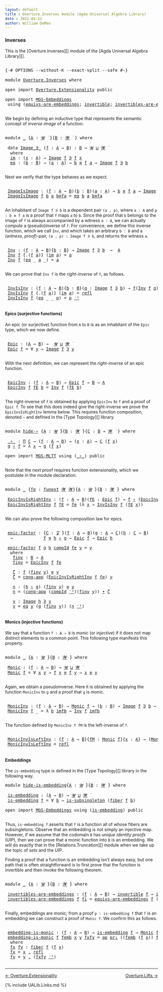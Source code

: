 ```yaml
---
layout: default
title : Overture.Inverses module (Agda Universal Algebra Library)
date : 2021-01-12
author: William DeMeo
---
```


### <a id="inverses">Inverses</a>

This is the [Overture.Inverses][] module of the [Agda Universal Algebra Library][].

<pre class="Agda">

<a id="266" class="Symbol">{-#</a> <a id="270" class="Keyword">OPTIONS</a> <a id="278" class="Pragma">--without-K</a> <a id="290" class="Pragma">--exact-split</a> <a id="304" class="Pragma">--safe</a> <a id="311" class="Symbol">#-}</a>

<a id="316" class="Keyword">module</a> <a id="323" href="Overture.Inverses.html" class="Module">Overture.Inverses</a> <a id="341" class="Keyword">where</a>

<a id="348" class="Keyword">open</a> <a id="353" class="Keyword">import</a> <a id="360" href="Overture.Extensionality.html" class="Module">Overture.Extensionality</a> <a id="384" class="Keyword">public</a>

<a id="392" class="Keyword">open</a> <a id="397" class="Keyword">import</a> <a id="404" href="MGS-Embeddings.html" class="Module">MGS-Embeddings</a>
 <a id="420" class="Keyword">using</a> <a id="426" class="Symbol">(</a><a id="427" href="MGS-Embeddings.html#1410" class="Function">equivs-are-embeddings</a><a id="448" class="Symbol">;</a> <a id="450" href="MGS-Equivalences.html#370" class="Function">invertible</a><a id="460" class="Symbol">;</a> <a id="462" href="MGS-Equivalences.html#2127" class="Function">invertibles-are-equivs</a><a id="484" class="Symbol">)</a> <a id="486" class="Keyword">public</a>

</pre>

We begin by defining an inductive type that represents the semantic concept of *inverse image* of a function.

<pre class="Agda">

<a id="631" class="Keyword">module</a> <a id="638" href="Overture.Inverses.html#638" class="Module">_</a> <a id="640" class="Symbol">{</a><a id="641" href="Overture.Inverses.html#641" class="Bound">A</a> <a id="643" class="Symbol">:</a> <a id="645" href="Universes.html#260" class="Generalizable">𝓤</a> <a id="647" href="Universes.html#403" class="Function Operator">̇</a> <a id="649" class="Symbol">}{</a><a id="651" href="Overture.Inverses.html#651" class="Bound">B</a> <a id="653" class="Symbol">:</a> <a id="655" href="Universes.html#264" class="Generalizable">𝓦</a> <a id="657" href="Universes.html#403" class="Function Operator">̇</a> <a id="659" class="Symbol">}</a> <a id="661" class="Keyword">where</a>

 <a id="669" class="Keyword">data</a> <a id="674" href="Overture.Inverses.html#674" class="Datatype Operator">Image_∋_</a> <a id="683" class="Symbol">(</a><a id="684" href="Overture.Inverses.html#684" class="Bound">f</a> <a id="686" class="Symbol">:</a> <a id="688" href="Overture.Inverses.html#641" class="Bound">A</a> <a id="690" class="Symbol">→</a> <a id="692" href="Overture.Inverses.html#651" class="Bound">B</a><a id="693" class="Symbol">)</a> <a id="695" class="Symbol">:</a> <a id="697" href="Overture.Inverses.html#651" class="Bound">B</a> <a id="699" class="Symbol">→</a> <a id="701" href="Overture.Inverses.html#645" class="Bound">𝓤</a> <a id="703" href="Agda.Primitive.html#636" class="Primitive Operator">⊔</a> <a id="705" href="Overture.Inverses.html#655" class="Bound">𝓦</a> <a id="707" href="Universes.html#403" class="Function Operator">̇</a>
  <a id="711" class="Keyword">where</a>
  <a id="719" href="Overture.Inverses.html#719" class="InductiveConstructor">im</a> <a id="722" class="Symbol">:</a> <a id="724" class="Symbol">(</a><a id="725" href="Overture.Inverses.html#725" class="Bound">x</a> <a id="727" class="Symbol">:</a> <a id="729" href="Overture.Inverses.html#641" class="Bound">A</a><a id="730" class="Symbol">)</a> <a id="732" class="Symbol">→</a> <a id="734" href="Overture.Inverses.html#674" class="Datatype Operator">Image</a> <a id="740" href="Overture.Inverses.html#684" class="Bound">f</a> <a id="742" href="Overture.Inverses.html#674" class="Datatype Operator">∋</a> <a id="744" href="Overture.Inverses.html#684" class="Bound">f</a> <a id="746" href="Overture.Inverses.html#725" class="Bound">x</a>
  <a id="750" href="Overture.Inverses.html#750" class="InductiveConstructor">eq</a> <a id="753" class="Symbol">:</a> <a id="755" class="Symbol">(</a><a id="756" href="Overture.Inverses.html#756" class="Bound">b</a> <a id="758" class="Symbol">:</a> <a id="760" href="Overture.Inverses.html#651" class="Bound">B</a><a id="761" class="Symbol">)</a> <a id="763" class="Symbol">→</a> <a id="765" class="Symbol">(</a><a id="766" href="Overture.Inverses.html#766" class="Bound">a</a> <a id="768" class="Symbol">:</a> <a id="770" href="Overture.Inverses.html#641" class="Bound">A</a><a id="771" class="Symbol">)</a> <a id="773" class="Symbol">→</a> <a id="775" href="Overture.Inverses.html#756" class="Bound">b</a> <a id="777" href="Overture.Equality.html#2419" class="Datatype Operator">≡</a> <a id="779" href="Overture.Inverses.html#684" class="Bound">f</a> <a id="781" href="Overture.Inverses.html#766" class="Bound">a</a> <a id="783" class="Symbol">→</a> <a id="785" href="Overture.Inverses.html#674" class="Datatype Operator">Image</a> <a id="791" href="Overture.Inverses.html#684" class="Bound">f</a> <a id="793" href="Overture.Inverses.html#674" class="Datatype Operator">∋</a> <a id="795" href="Overture.Inverses.html#756" class="Bound">b</a>

</pre>

Next we verify that the type behaves as we expect.

<pre class="Agda">

 <a id="877" href="Overture.Inverses.html#877" class="Function">ImageIsImage</a> <a id="890" class="Symbol">:</a> <a id="892" class="Symbol">(</a><a id="893" href="Overture.Inverses.html#893" class="Bound">f</a> <a id="895" class="Symbol">:</a> <a id="897" href="Overture.Inverses.html#641" class="Bound">A</a> <a id="899" class="Symbol">→</a> <a id="901" href="Overture.Inverses.html#651" class="Bound">B</a><a id="902" class="Symbol">)(</a><a id="904" href="Overture.Inverses.html#904" class="Bound">b</a> <a id="906" class="Symbol">:</a> <a id="908" href="Overture.Inverses.html#651" class="Bound">B</a><a id="909" class="Symbol">)(</a><a id="911" href="Overture.Inverses.html#911" class="Bound">a</a> <a id="913" class="Symbol">:</a> <a id="915" href="Overture.Inverses.html#641" class="Bound">A</a><a id="916" class="Symbol">)</a> <a id="918" class="Symbol">→</a> <a id="920" href="Overture.Inverses.html#904" class="Bound">b</a> <a id="922" href="Overture.Equality.html#2419" class="Datatype Operator">≡</a> <a id="924" href="Overture.Inverses.html#893" class="Bound">f</a> <a id="926" href="Overture.Inverses.html#911" class="Bound">a</a> <a id="928" class="Symbol">→</a> <a id="930" href="Overture.Inverses.html#674" class="Datatype Operator">Image</a> <a id="936" href="Overture.Inverses.html#893" class="Bound">f</a> <a id="938" href="Overture.Inverses.html#674" class="Datatype Operator">∋</a> <a id="940" href="Overture.Inverses.html#904" class="Bound">b</a>
 <a id="943" href="Overture.Inverses.html#877" class="Function">ImageIsImage</a> <a id="956" href="Overture.Inverses.html#956" class="Bound">f</a> <a id="958" href="Overture.Inverses.html#958" class="Bound">b</a> <a id="960" href="Overture.Inverses.html#960" class="Bound">a</a> <a id="962" href="Overture.Inverses.html#962" class="Bound">b≡fa</a> <a id="967" class="Symbol">=</a> <a id="969" href="Overture.Inverses.html#750" class="InductiveConstructor">eq</a> <a id="972" href="Overture.Inverses.html#958" class="Bound">b</a> <a id="974" href="Overture.Inverses.html#960" class="Bound">a</a> <a id="976" href="Overture.Inverses.html#962" class="Bound">b≡fa</a>

</pre>

An inhabitant of `Image f ∋ b` is a dependent pair `(a , p)`, where `a : A` and `p : b ≡ f a` is a proof that `f` maps `a` to `b`.  Since the proof that `b` belongs to the image of `f` is always accompanied by a witness `a : A`, we can actually *compute* a (pseudo)inverse of `f`. For convenience, we define this inverse function, which we call `Inv`, and which takes an arbitrary `b : B` and a (*witness*, *proof*)-pair, `(a , p) : Image f ∋ b`, and returns the witness `a`.

<pre class="Agda">

 <a id="1486" href="Overture.Inverses.html#1486" class="Function">Inv</a> <a id="1490" class="Symbol">:</a> <a id="1492" class="Symbol">(</a><a id="1493" href="Overture.Inverses.html#1493" class="Bound">f</a> <a id="1495" class="Symbol">:</a> <a id="1497" href="Overture.Inverses.html#641" class="Bound">A</a> <a id="1499" class="Symbol">→</a> <a id="1501" href="Overture.Inverses.html#651" class="Bound">B</a><a id="1502" class="Symbol">){</a><a id="1504" href="Overture.Inverses.html#1504" class="Bound">b</a> <a id="1506" class="Symbol">:</a> <a id="1508" href="Overture.Inverses.html#651" class="Bound">B</a><a id="1509" class="Symbol">}</a> <a id="1511" class="Symbol">→</a> <a id="1513" href="Overture.Inverses.html#674" class="Datatype Operator">Image</a> <a id="1519" href="Overture.Inverses.html#1493" class="Bound">f</a> <a id="1521" href="Overture.Inverses.html#674" class="Datatype Operator">∋</a> <a id="1523" href="Overture.Inverses.html#1504" class="Bound">b</a>  <a id="1526" class="Symbol">→</a>  <a id="1529" href="Overture.Inverses.html#641" class="Bound">A</a>
 <a id="1532" href="Overture.Inverses.html#1486" class="Function">Inv</a> <a id="1536" href="Overture.Inverses.html#1536" class="Bound">f</a> <a id="1538" class="Symbol">{</a><a id="1539" class="DottedPattern Symbol">.(</a><a id="1541" href="Overture.Inverses.html#1536" class="DottedPattern Bound">f</a> <a id="1543" href="Overture.Inverses.html#1551" class="DottedPattern Bound">a</a><a id="1544" class="DottedPattern Symbol">)</a><a id="1545" class="Symbol">}</a> <a id="1547" class="Symbol">(</a><a id="1548" href="Overture.Inverses.html#719" class="InductiveConstructor">im</a> <a id="1551" href="Overture.Inverses.html#1551" class="Bound">a</a><a id="1552" class="Symbol">)</a> <a id="1554" class="Symbol">=</a> <a id="1556" href="Overture.Inverses.html#1551" class="Bound">a</a>
 <a id="1559" href="Overture.Inverses.html#1486" class="Function">Inv</a> <a id="1563" href="Overture.Inverses.html#1563" class="Bound">f</a> <a id="1565" class="Symbol">(</a><a id="1566" href="Overture.Inverses.html#750" class="InductiveConstructor">eq</a> <a id="1569" class="Symbol">_</a> <a id="1571" href="Overture.Inverses.html#1571" class="Bound">a</a> <a id="1573" class="Symbol">_)</a> <a id="1576" class="Symbol">=</a> <a id="1578" href="Overture.Inverses.html#1571" class="Bound">a</a>

</pre>

We can prove that `Inv f` is the *right-inverse* of `f`, as follows.

<pre class="Agda">

 <a id="1678" href="Overture.Inverses.html#1678" class="Function">InvIsInv</a> <a id="1687" class="Symbol">:</a> <a id="1689" class="Symbol">(</a><a id="1690" href="Overture.Inverses.html#1690" class="Bound">f</a> <a id="1692" class="Symbol">:</a> <a id="1694" href="Overture.Inverses.html#641" class="Bound">A</a> <a id="1696" class="Symbol">→</a> <a id="1698" href="Overture.Inverses.html#651" class="Bound">B</a><a id="1699" class="Symbol">){</a><a id="1701" href="Overture.Inverses.html#1701" class="Bound">b</a> <a id="1703" class="Symbol">:</a> <a id="1705" href="Overture.Inverses.html#651" class="Bound">B</a><a id="1706" class="Symbol">}(</a><a id="1708" href="Overture.Inverses.html#1708" class="Bound">q</a> <a id="1710" class="Symbol">:</a> <a id="1712" href="Overture.Inverses.html#674" class="Datatype Operator">Image</a> <a id="1718" href="Overture.Inverses.html#1690" class="Bound">f</a> <a id="1720" href="Overture.Inverses.html#674" class="Datatype Operator">∋</a> <a id="1722" href="Overture.Inverses.html#1701" class="Bound">b</a><a id="1723" class="Symbol">)</a> <a id="1725" class="Symbol">→</a> <a id="1727" href="Overture.Inverses.html#1690" class="Bound">f</a><a id="1728" class="Symbol">(</a><a id="1729" href="Overture.Inverses.html#1486" class="Function">Inv</a> <a id="1733" href="Overture.Inverses.html#1690" class="Bound">f</a> <a id="1735" href="Overture.Inverses.html#1708" class="Bound">q</a><a id="1736" class="Symbol">)</a> <a id="1738" href="Overture.Equality.html#2419" class="Datatype Operator">≡</a> <a id="1740" href="Overture.Inverses.html#1701" class="Bound">b</a>
 <a id="1743" href="Overture.Inverses.html#1678" class="Function">InvIsInv</a> <a id="1752" href="Overture.Inverses.html#1752" class="Bound">f</a> <a id="1754" class="Symbol">{</a><a id="1755" class="DottedPattern Symbol">.(</a><a id="1757" href="Overture.Inverses.html#1752" class="DottedPattern Bound">f</a> <a id="1759" href="Overture.Inverses.html#1767" class="DottedPattern Bound">a</a><a id="1760" class="DottedPattern Symbol">)</a><a id="1761" class="Symbol">}</a> <a id="1763" class="Symbol">(</a><a id="1764" href="Overture.Inverses.html#719" class="InductiveConstructor">im</a> <a id="1767" href="Overture.Inverses.html#1767" class="Bound">a</a><a id="1768" class="Symbol">)</a> <a id="1770" class="Symbol">=</a> <a id="1772" href="Identity-Type.html#162" class="InductiveConstructor">refl</a>
 <a id="1778" href="Overture.Inverses.html#1678" class="Function">InvIsInv</a> <a id="1787" href="Overture.Inverses.html#1787" class="Bound">f</a> <a id="1789" class="Symbol">(</a><a id="1790" href="Overture.Inverses.html#750" class="InductiveConstructor">eq</a> <a id="1793" class="Symbol">_</a> <a id="1795" class="Symbol">_</a> <a id="1797" href="Overture.Inverses.html#1797" class="Bound">p</a><a id="1798" class="Symbol">)</a> <a id="1800" class="Symbol">=</a> <a id="1802" href="Overture.Inverses.html#1797" class="Bound">p</a> <a id="1804" href="MGS-MLTT.html#6125" class="Function Operator">⁻¹</a>

</pre>





#### <a id="epics">Epics (surjective functions)</a>

An epic (or surjective) function from `A` to `B` is as an inhabitant of the `Epic` type, which we now define.

<pre class="Agda">

 <a id="2003" href="Overture.Inverses.html#2003" class="Function">Epic</a> <a id="2008" class="Symbol">:</a> <a id="2010" class="Symbol">(</a><a id="2011" href="Overture.Inverses.html#641" class="Bound">A</a> <a id="2013" class="Symbol">→</a> <a id="2015" href="Overture.Inverses.html#651" class="Bound">B</a><a id="2016" class="Symbol">)</a> <a id="2018" class="Symbol">→</a>  <a id="2021" href="Overture.Inverses.html#645" class="Bound">𝓤</a> <a id="2023" href="Agda.Primitive.html#636" class="Primitive Operator">⊔</a> <a id="2025" href="Overture.Inverses.html#655" class="Bound">𝓦</a> <a id="2027" href="Universes.html#403" class="Function Operator">̇</a>
 <a id="2030" href="Overture.Inverses.html#2003" class="Function">Epic</a> <a id="2035" href="Overture.Inverses.html#2035" class="Bound">f</a> <a id="2037" class="Symbol">=</a> <a id="2039" class="Symbol">∀</a> <a id="2041" href="Overture.Inverses.html#2041" class="Bound">y</a> <a id="2043" class="Symbol">→</a> <a id="2045" href="Overture.Inverses.html#674" class="Datatype Operator">Image</a> <a id="2051" href="Overture.Inverses.html#2035" class="Bound">f</a> <a id="2053" href="Overture.Inverses.html#674" class="Datatype Operator">∋</a> <a id="2055" href="Overture.Inverses.html#2041" class="Bound">y</a>

</pre>

With the next definition, we can represent the *right-inverse* of an epic function.

<pre class="Agda">

 <a id="2170" href="Overture.Inverses.html#2170" class="Function">EpicInv</a> <a id="2178" class="Symbol">:</a> <a id="2180" class="Symbol">(</a><a id="2181" href="Overture.Inverses.html#2181" class="Bound">f</a> <a id="2183" class="Symbol">:</a> <a id="2185" href="Overture.Inverses.html#641" class="Bound">A</a> <a id="2187" class="Symbol">→</a> <a id="2189" href="Overture.Inverses.html#651" class="Bound">B</a><a id="2190" class="Symbol">)</a> <a id="2192" class="Symbol">→</a> <a id="2194" href="Overture.Inverses.html#2003" class="Function">Epic</a> <a id="2199" href="Overture.Inverses.html#2181" class="Bound">f</a> <a id="2201" class="Symbol">→</a> <a id="2203" href="Overture.Inverses.html#651" class="Bound">B</a> <a id="2205" class="Symbol">→</a> <a id="2207" href="Overture.Inverses.html#641" class="Bound">A</a>
 <a id="2210" href="Overture.Inverses.html#2170" class="Function">EpicInv</a> <a id="2218" href="Overture.Inverses.html#2218" class="Bound">f</a> <a id="2220" href="Overture.Inverses.html#2220" class="Bound">fE</a> <a id="2223" href="Overture.Inverses.html#2223" class="Bound">b</a> <a id="2225" class="Symbol">=</a> <a id="2227" href="Overture.Inverses.html#1486" class="Function">Inv</a> <a id="2231" href="Overture.Inverses.html#2218" class="Bound">f</a> <a id="2233" class="Symbol">(</a><a id="2234" href="Overture.Inverses.html#2220" class="Bound">fE</a> <a id="2237" href="Overture.Inverses.html#2223" class="Bound">b</a><a id="2238" class="Symbol">)</a>

</pre>
The right-inverse of `f` is obtained by applying `EpicInv` to `f` and a proof of `Epic f`. To see that this does indeed give the right-inverse we prove the `EpicInvIsRightInv` lemma below. This requires function composition, denoted `∘` and defined in the [Type Topology][] library.

<pre class="Agda">

<a id="2550" class="Keyword">module</a> <a id="hide-∘"></a><a id="2557" href="Overture.Inverses.html#2557" class="Module">hide-∘</a> <a id="2564" class="Symbol">{</a><a id="2565" href="Overture.Inverses.html#2565" class="Bound">A</a> <a id="2567" class="Symbol">:</a> <a id="2569" href="Universes.html#260" class="Generalizable">𝓤</a> <a id="2571" href="Universes.html#403" class="Function Operator">̇</a><a id="2572" class="Symbol">}{</a><a id="2574" href="Overture.Inverses.html#2574" class="Bound">B</a> <a id="2576" class="Symbol">:</a> <a id="2578" href="Universes.html#264" class="Generalizable">𝓦</a> <a id="2580" href="Universes.html#403" class="Function Operator">̇</a><a id="2581" class="Symbol">}{</a><a id="2583" href="Overture.Inverses.html#2583" class="Bound">C</a> <a id="2585" class="Symbol">:</a> <a id="2587" href="Overture.Inverses.html#2574" class="Bound">B</a> <a id="2589" class="Symbol">→</a> <a id="2591" href="Universes.html#264" class="Generalizable">𝓦</a> <a id="2593" href="Universes.html#403" class="Function Operator">̇</a> <a id="2595" class="Symbol">}</a> <a id="2597" class="Keyword">where</a>

 <a id="hide-∘._∘_"></a><a id="2605" href="Overture.Inverses.html#2605" class="Function Operator">_∘_</a> <a id="2609" class="Symbol">:</a> <a id="2611" href="MGS-MLTT.html#3562" class="Function">Π</a> <a id="2613" href="Overture.Inverses.html#2583" class="Bound">C</a> <a id="2615" class="Symbol">→</a> <a id="2617" class="Symbol">(</a><a id="2618" href="Overture.Inverses.html#2618" class="Bound">f</a> <a id="2620" class="Symbol">:</a> <a id="2622" href="Overture.Inverses.html#2565" class="Bound">A</a> <a id="2624" class="Symbol">→</a> <a id="2626" href="Overture.Inverses.html#2574" class="Bound">B</a><a id="2627" class="Symbol">)</a> <a id="2629" class="Symbol">→</a> <a id="2631" class="Symbol">(</a><a id="2632" href="Overture.Inverses.html#2632" class="Bound">x</a> <a id="2634" class="Symbol">:</a> <a id="2636" href="Overture.Inverses.html#2565" class="Bound">A</a><a id="2637" class="Symbol">)</a> <a id="2639" class="Symbol">→</a> <a id="2641" href="Overture.Inverses.html#2583" class="Bound">C</a> <a id="2643" class="Symbol">(</a><a id="2644" href="Overture.Inverses.html#2618" class="Bound">f</a> <a id="2646" href="Overture.Inverses.html#2632" class="Bound">x</a><a id="2647" class="Symbol">)</a>
 <a id="2650" href="Overture.Inverses.html#2650" class="Bound">g</a> <a id="2652" href="Overture.Inverses.html#2605" class="Function Operator">∘</a> <a id="2654" href="Overture.Inverses.html#2654" class="Bound">f</a> <a id="2656" class="Symbol">=</a> <a id="2658" class="Symbol">λ</a> <a id="2660" href="Overture.Inverses.html#2660" class="Bound">x</a> <a id="2662" class="Symbol">→</a> <a id="2664" href="Overture.Inverses.html#2650" class="Bound">g</a> <a id="2666" class="Symbol">(</a><a id="2667" href="Overture.Inverses.html#2654" class="Bound">f</a> <a id="2669" href="Overture.Inverses.html#2660" class="Bound">x</a><a id="2670" class="Symbol">)</a>

<a id="2673" class="Keyword">open</a> <a id="2678" class="Keyword">import</a> <a id="2685" href="MGS-MLTT.html" class="Module">MGS-MLTT</a> <a id="2694" class="Keyword">using</a> <a id="2700" class="Symbol">(</a><a id="2701" href="MGS-MLTT.html#3813" class="Function Operator">_∘_</a><a id="2704" class="Symbol">)</a> <a id="2706" class="Keyword">public</a>

</pre>

Note that the next proof requires function extensionality, which we postulate in the module declaration.

<pre class="Agda">

<a id="2846" class="Keyword">module</a> <a id="2853" href="Overture.Inverses.html#2853" class="Module">_</a> <a id="2855" class="Symbol">{</a><a id="2856" href="Overture.Inverses.html#2856" class="Bound">fe</a> <a id="2859" class="Symbol">:</a> <a id="2861" href="MGS-FunExt-from-Univalence.html#393" class="Function">funext</a> <a id="2868" href="Universes.html#264" class="Generalizable">𝓦</a> <a id="2870" href="Universes.html#264" class="Generalizable">𝓦</a><a id="2871" class="Symbol">}{</a><a id="2873" href="Overture.Inverses.html#2873" class="Bound">A</a> <a id="2875" class="Symbol">:</a> <a id="2877" href="Universes.html#260" class="Generalizable">𝓤</a> <a id="2879" href="Universes.html#403" class="Function Operator">̇</a><a id="2880" class="Symbol">}{</a><a id="2882" href="Overture.Inverses.html#2882" class="Bound">B</a> <a id="2884" class="Symbol">:</a> <a id="2886" href="Universes.html#264" class="Generalizable">𝓦</a> <a id="2888" href="Universes.html#403" class="Function Operator">̇</a><a id="2889" class="Symbol">}</a> <a id="2891" class="Keyword">where</a>

 <a id="2899" href="Overture.Inverses.html#2899" class="Function">EpicInvIsRightInv</a> <a id="2917" class="Symbol">:</a> <a id="2919" class="Symbol">(</a><a id="2920" href="Overture.Inverses.html#2920" class="Bound">f</a> <a id="2922" class="Symbol">:</a> <a id="2924" href="Overture.Inverses.html#2873" class="Bound">A</a> <a id="2926" class="Symbol">→</a> <a id="2928" href="Overture.Inverses.html#2882" class="Bound">B</a><a id="2929" class="Symbol">)(</a><a id="2931" href="Overture.Inverses.html#2931" class="Bound">fE</a> <a id="2934" class="Symbol">:</a> <a id="2936" href="Overture.Inverses.html#2003" class="Function">Epic</a> <a id="2941" href="Overture.Inverses.html#2920" class="Bound">f</a><a id="2942" class="Symbol">)</a> <a id="2944" class="Symbol">→</a> <a id="2946" href="Overture.Inverses.html#2920" class="Bound">f</a> <a id="2948" href="MGS-MLTT.html#3813" class="Function Operator">∘</a> <a id="2950" class="Symbol">(</a><a id="2951" href="Overture.Inverses.html#2170" class="Function">EpicInv</a> <a id="2959" href="Overture.Inverses.html#2920" class="Bound">f</a> <a id="2961" href="Overture.Inverses.html#2931" class="Bound">fE</a><a id="2963" class="Symbol">)</a> <a id="2965" href="Overture.Equality.html#2419" class="Datatype Operator">≡</a> <a id="2967" href="MGS-MLTT.html#3778" class="Function">𝑖𝑑</a> <a id="2970" href="Overture.Inverses.html#2882" class="Bound">B</a>
 <a id="2973" href="Overture.Inverses.html#2899" class="Function">EpicInvIsRightInv</a> <a id="2991" href="Overture.Inverses.html#2991" class="Bound">f</a> <a id="2993" href="Overture.Inverses.html#2993" class="Bound">fE</a> <a id="2996" class="Symbol">=</a> <a id="2998" href="Overture.Inverses.html#2856" class="Bound">fe</a> <a id="3001" class="Symbol">(λ</a> <a id="3004" href="Overture.Inverses.html#3004" class="Bound">x</a> <a id="3006" class="Symbol">→</a> <a id="3008" href="Overture.Inverses.html#1678" class="Function">InvIsInv</a> <a id="3017" href="Overture.Inverses.html#2991" class="Bound">f</a> <a id="3019" class="Symbol">(</a><a id="3020" href="Overture.Inverses.html#2993" class="Bound">fE</a> <a id="3023" href="Overture.Inverses.html#3004" class="Bound">x</a><a id="3024" class="Symbol">))</a>

</pre>

We can also prove the following composition law for epics.

<pre class="Agda">

 <a id="3115" href="Overture.Inverses.html#3115" class="Function">epic-factor</a> <a id="3127" class="Symbol">:</a> <a id="3129" class="Symbol">{</a><a id="3130" href="Overture.Inverses.html#3130" class="Bound">C</a> <a id="3132" class="Symbol">:</a> <a id="3134" href="Overture.Preliminaries.html#8163" class="Generalizable">𝓩</a> <a id="3136" href="Universes.html#403" class="Function Operator">̇</a><a id="3137" class="Symbol">}(</a><a id="3139" href="Overture.Inverses.html#3139" class="Bound">f</a> <a id="3141" class="Symbol">:</a> <a id="3143" href="Overture.Inverses.html#2873" class="Bound">A</a> <a id="3145" class="Symbol">→</a> <a id="3147" href="Overture.Inverses.html#2882" class="Bound">B</a><a id="3148" class="Symbol">)(</a><a id="3150" href="Overture.Inverses.html#3150" class="Bound">g</a> <a id="3152" class="Symbol">:</a> <a id="3154" href="Overture.Inverses.html#2873" class="Bound">A</a> <a id="3156" class="Symbol">→</a> <a id="3158" href="Overture.Inverses.html#3130" class="Bound">C</a><a id="3159" class="Symbol">)(</a><a id="3161" href="Overture.Inverses.html#3161" class="Bound">h</a> <a id="3163" class="Symbol">:</a> <a id="3165" href="Overture.Inverses.html#3130" class="Bound">C</a> <a id="3167" class="Symbol">→</a> <a id="3169" href="Overture.Inverses.html#2882" class="Bound">B</a><a id="3170" class="Symbol">)</a>
  <a id="3174" class="Symbol">→</a>            <a id="3187" href="Overture.Inverses.html#3139" class="Bound">f</a> <a id="3189" href="Overture.Equality.html#2419" class="Datatype Operator">≡</a> <a id="3191" href="Overture.Inverses.html#3161" class="Bound">h</a> <a id="3193" href="MGS-MLTT.html#3813" class="Function Operator">∘</a> <a id="3195" href="Overture.Inverses.html#3150" class="Bound">g</a> <a id="3197" class="Symbol">→</a> <a id="3199" href="Overture.Inverses.html#2003" class="Function">Epic</a> <a id="3204" href="Overture.Inverses.html#3139" class="Bound">f</a> <a id="3206" class="Symbol">→</a> <a id="3208" href="Overture.Inverses.html#2003" class="Function">Epic</a> <a id="3213" href="Overture.Inverses.html#3161" class="Bound">h</a>

 <a id="3217" href="Overture.Inverses.html#3115" class="Function">epic-factor</a> <a id="3229" href="Overture.Inverses.html#3229" class="Bound">f</a> <a id="3231" href="Overture.Inverses.html#3231" class="Bound">g</a> <a id="3233" href="Overture.Inverses.html#3233" class="Bound">h</a> <a id="3235" href="Overture.Inverses.html#3235" class="Bound">compId</a> <a id="3242" href="Overture.Inverses.html#3242" class="Bound">fe</a> <a id="3245" href="Overture.Inverses.html#3245" class="Bound">y</a> <a id="3247" class="Symbol">=</a> <a id="3249" href="Overture.Inverses.html#3439" class="Function">γ</a>
  <a id="3253" class="Keyword">where</a>
   <a id="3262" href="Overture.Inverses.html#3262" class="Function">finv</a> <a id="3267" class="Symbol">:</a> <a id="3269" href="Overture.Inverses.html#2882" class="Bound">B</a> <a id="3271" class="Symbol">→</a> <a id="3273" href="Overture.Inverses.html#2873" class="Bound">A</a>
   <a id="3278" href="Overture.Inverses.html#3262" class="Function">finv</a> <a id="3283" class="Symbol">=</a> <a id="3285" href="Overture.Inverses.html#2170" class="Function">EpicInv</a> <a id="3293" href="Overture.Inverses.html#3229" class="Bound">f</a> <a id="3295" href="Overture.Inverses.html#3242" class="Bound">fe</a>

   <a id="3302" href="Overture.Inverses.html#3302" class="Function">ζ</a> <a id="3304" class="Symbol">:</a> <a id="3306" href="Overture.Inverses.html#3229" class="Bound">f</a> <a id="3308" class="Symbol">(</a><a id="3309" href="Overture.Inverses.html#3262" class="Function">finv</a> <a id="3314" href="Overture.Inverses.html#3245" class="Bound">y</a><a id="3315" class="Symbol">)</a> <a id="3317" href="Overture.Equality.html#2419" class="Datatype Operator">≡</a> <a id="3319" href="Overture.Inverses.html#3245" class="Bound">y</a>
   <a id="3324" href="Overture.Inverses.html#3302" class="Function">ζ</a> <a id="3326" class="Symbol">=</a> <a id="3328" href="Overture.Equality.html#5843" class="Function">cong-app</a> <a id="3337" class="Symbol">(</a><a id="3338" href="Overture.Inverses.html#2899" class="Function">EpicInvIsRightInv</a> <a id="3356" href="Overture.Inverses.html#3229" class="Bound">f</a> <a id="3358" href="Overture.Inverses.html#3242" class="Bound">fe</a><a id="3360" class="Symbol">)</a> <a id="3362" href="Overture.Inverses.html#3245" class="Bound">y</a>

   <a id="3368" href="Overture.Inverses.html#3368" class="Function">η</a> <a id="3370" class="Symbol">:</a> <a id="3372" class="Symbol">(</a><a id="3373" href="Overture.Inverses.html#3233" class="Bound">h</a> <a id="3375" href="MGS-MLTT.html#3813" class="Function Operator">∘</a> <a id="3377" href="Overture.Inverses.html#3231" class="Bound">g</a><a id="3378" class="Symbol">)</a> <a id="3380" class="Symbol">(</a><a id="3381" href="Overture.Inverses.html#3262" class="Function">finv</a> <a id="3386" href="Overture.Inverses.html#3245" class="Bound">y</a><a id="3387" class="Symbol">)</a> <a id="3389" href="Overture.Equality.html#2419" class="Datatype Operator">≡</a> <a id="3391" href="Overture.Inverses.html#3245" class="Bound">y</a>
   <a id="3396" href="Overture.Inverses.html#3368" class="Function">η</a> <a id="3398" class="Symbol">=</a> <a id="3400" class="Symbol">(</a><a id="3401" href="Overture.Equality.html#5843" class="Function">cong-app</a> <a id="3410" class="Symbol">(</a><a id="3411" href="Overture.Inverses.html#3235" class="Bound">compId</a> <a id="3418" href="MGS-MLTT.html#6125" class="Function Operator">⁻¹</a><a id="3420" class="Symbol">)(</a><a id="3422" href="Overture.Inverses.html#3262" class="Function">finv</a> <a id="3427" href="Overture.Inverses.html#3245" class="Bound">y</a><a id="3428" class="Symbol">))</a> <a id="3431" href="MGS-MLTT.html#5910" class="Function Operator">∙</a> <a id="3433" href="Overture.Inverses.html#3302" class="Function">ζ</a>

   <a id="3439" href="Overture.Inverses.html#3439" class="Function">γ</a> <a id="3441" class="Symbol">:</a> <a id="3443" href="Overture.Inverses.html#674" class="Datatype Operator">Image</a> <a id="3449" href="Overture.Inverses.html#3233" class="Bound">h</a> <a id="3451" href="Overture.Inverses.html#674" class="Datatype Operator">∋</a> <a id="3453" href="Overture.Inverses.html#3245" class="Bound">y</a>
   <a id="3458" href="Overture.Inverses.html#3439" class="Function">γ</a> <a id="3460" class="Symbol">=</a> <a id="3462" href="Overture.Inverses.html#750" class="InductiveConstructor">eq</a> <a id="3465" href="Overture.Inverses.html#3245" class="Bound">y</a> <a id="3467" class="Symbol">(</a><a id="3468" href="Overture.Inverses.html#3231" class="Bound">g</a> <a id="3470" class="Symbol">(</a><a id="3471" href="Overture.Inverses.html#3262" class="Function">finv</a> <a id="3476" href="Overture.Inverses.html#3245" class="Bound">y</a><a id="3477" class="Symbol">))</a> <a id="3480" class="Symbol">(</a><a id="3481" href="Overture.Inverses.html#3368" class="Function">η</a> <a id="3483" href="MGS-MLTT.html#6125" class="Function Operator">⁻¹</a><a id="3485" class="Symbol">)</a>

</pre>






#### <a id="monics">Monics (injective functions)</a>

We say that a function `f : A → B` is *monic* (or *injective*) if it does not map distinct elements to a common point. This following type manifests this property.

<pre class="Agda">

<a id="3738" class="Keyword">module</a> <a id="3745" href="Overture.Inverses.html#3745" class="Module">_</a> <a id="3747" class="Symbol">{</a><a id="3748" href="Overture.Inverses.html#3748" class="Bound">A</a> <a id="3750" class="Symbol">:</a> <a id="3752" href="Universes.html#260" class="Generalizable">𝓤</a> <a id="3754" href="Universes.html#403" class="Function Operator">̇</a><a id="3755" class="Symbol">}{</a><a id="3757" href="Overture.Inverses.html#3757" class="Bound">B</a> <a id="3759" class="Symbol">:</a> <a id="3761" href="Universes.html#264" class="Generalizable">𝓦</a> <a id="3763" href="Universes.html#403" class="Function Operator">̇</a><a id="3764" class="Symbol">}</a> <a id="3766" class="Keyword">where</a>

 <a id="3774" href="Overture.Inverses.html#3774" class="Function">Monic</a> <a id="3780" class="Symbol">:</a> <a id="3782" class="Symbol">(</a><a id="3783" href="Overture.Inverses.html#3783" class="Bound">f</a> <a id="3785" class="Symbol">:</a> <a id="3787" href="Overture.Inverses.html#3748" class="Bound">A</a> <a id="3789" class="Symbol">→</a> <a id="3791" href="Overture.Inverses.html#3757" class="Bound">B</a><a id="3792" class="Symbol">)</a> <a id="3794" class="Symbol">→</a> <a id="3796" href="Overture.Inverses.html#3752" class="Bound">𝓤</a> <a id="3798" href="Agda.Primitive.html#636" class="Primitive Operator">⊔</a> <a id="3800" href="Overture.Inverses.html#3761" class="Bound">𝓦</a> <a id="3802" href="Universes.html#403" class="Function Operator">̇</a>
 <a id="3805" href="Overture.Inverses.html#3774" class="Function">Monic</a> <a id="3811" href="Overture.Inverses.html#3811" class="Bound">f</a> <a id="3813" class="Symbol">=</a> <a id="3815" class="Symbol">∀</a> <a id="3817" href="Overture.Inverses.html#3817" class="Bound">x</a> <a id="3819" href="Overture.Inverses.html#3819" class="Bound">y</a> <a id="3821" class="Symbol">→</a> <a id="3823" href="Overture.Inverses.html#3811" class="Bound">f</a> <a id="3825" href="Overture.Inverses.html#3817" class="Bound">x</a> <a id="3827" href="Overture.Equality.html#2419" class="Datatype Operator">≡</a> <a id="3829" href="Overture.Inverses.html#3811" class="Bound">f</a> <a id="3831" href="Overture.Inverses.html#3819" class="Bound">y</a> <a id="3833" class="Symbol">→</a> <a id="3835" href="Overture.Inverses.html#3817" class="Bound">x</a> <a id="3837" href="Overture.Equality.html#2419" class="Datatype Operator">≡</a> <a id="3839" href="Overture.Inverses.html#3819" class="Bound">y</a>

</pre>

Again, we obtain a pseudoinverse. Here it is obtained by applying the function `MonicInv` to `g` and a proof that `g` is monic.

<pre class="Agda">

 <a id="3998" href="Overture.Inverses.html#3998" class="Function">MonicInv</a> <a id="4007" class="Symbol">:</a> <a id="4009" class="Symbol">(</a><a id="4010" href="Overture.Inverses.html#4010" class="Bound">f</a> <a id="4012" class="Symbol">:</a> <a id="4014" href="Overture.Inverses.html#3748" class="Bound">A</a> <a id="4016" class="Symbol">→</a> <a id="4018" href="Overture.Inverses.html#3757" class="Bound">B</a><a id="4019" class="Symbol">)</a> <a id="4021" class="Symbol">→</a> <a id="4023" href="Overture.Inverses.html#3774" class="Function">Monic</a> <a id="4029" href="Overture.Inverses.html#4010" class="Bound">f</a> <a id="4031" class="Symbol">→</a> <a id="4033" class="Symbol">(</a><a id="4034" href="Overture.Inverses.html#4034" class="Bound">b</a> <a id="4036" class="Symbol">:</a> <a id="4038" href="Overture.Inverses.html#3757" class="Bound">B</a><a id="4039" class="Symbol">)</a> <a id="4041" class="Symbol">→</a> <a id="4043" href="Overture.Inverses.html#674" class="Datatype Operator">Image</a> <a id="4049" href="Overture.Inverses.html#4010" class="Bound">f</a> <a id="4051" href="Overture.Inverses.html#674" class="Datatype Operator">∋</a> <a id="4053" href="Overture.Inverses.html#4034" class="Bound">b</a> <a id="4055" class="Symbol">→</a> <a id="4057" href="Overture.Inverses.html#3748" class="Bound">A</a>
 <a id="4060" href="Overture.Inverses.html#3998" class="Function">MonicInv</a> <a id="4069" href="Overture.Inverses.html#4069" class="Bound">f</a> <a id="4071" class="Symbol">_</a> <a id="4073" class="Symbol">=</a> <a id="4075" class="Symbol">λ</a> <a id="4077" href="Overture.Inverses.html#4077" class="Bound">b</a> <a id="4079" href="Overture.Inverses.html#4079" class="Bound">imfb</a> <a id="4084" class="Symbol">→</a> <a id="4086" href="Overture.Inverses.html#1486" class="Function">Inv</a> <a id="4090" href="Overture.Inverses.html#4069" class="Bound">f</a> <a id="4092" href="Overture.Inverses.html#4079" class="Bound">imfb</a>

</pre>

The function defined by `MonicInv f fM` is the left-inverse of `f`.

<pre class="Agda">

 <a id="4194" href="Overture.Inverses.html#4194" class="Function">MonicInvIsLeftInv</a> <a id="4212" class="Symbol">:</a> <a id="4214" class="Symbol">{</a><a id="4215" href="Overture.Inverses.html#4215" class="Bound">f</a> <a id="4217" class="Symbol">:</a> <a id="4219" href="Overture.Inverses.html#3748" class="Bound">A</a> <a id="4221" class="Symbol">→</a> <a id="4223" href="Overture.Inverses.html#3757" class="Bound">B</a><a id="4224" class="Symbol">}{</a><a id="4226" href="Overture.Inverses.html#4226" class="Bound">fM</a> <a id="4229" class="Symbol">:</a> <a id="4231" href="Overture.Inverses.html#3774" class="Function">Monic</a> <a id="4237" href="Overture.Inverses.html#4215" class="Bound">f</a><a id="4238" class="Symbol">}{</a><a id="4240" href="Overture.Inverses.html#4240" class="Bound">x</a> <a id="4242" class="Symbol">:</a> <a id="4244" href="Overture.Inverses.html#3748" class="Bound">A</a><a id="4245" class="Symbol">}</a> <a id="4247" class="Symbol">→</a> <a id="4249" class="Symbol">(</a><a id="4250" href="Overture.Inverses.html#3998" class="Function">MonicInv</a> <a id="4259" href="Overture.Inverses.html#4215" class="Bound">f</a> <a id="4261" href="Overture.Inverses.html#4226" class="Bound">fM</a><a id="4263" class="Symbol">)(</a><a id="4265" href="Overture.Inverses.html#4215" class="Bound">f</a> <a id="4267" href="Overture.Inverses.html#4240" class="Bound">x</a><a id="4268" class="Symbol">)(</a><a id="4270" href="Overture.Inverses.html#719" class="InductiveConstructor">im</a> <a id="4273" href="Overture.Inverses.html#4240" class="Bound">x</a><a id="4274" class="Symbol">)</a> <a id="4276" href="Overture.Equality.html#2419" class="Datatype Operator">≡</a> <a id="4278" href="Overture.Inverses.html#4240" class="Bound">x</a>
 <a id="4281" href="Overture.Inverses.html#4194" class="Function">MonicInvIsLeftInv</a> <a id="4299" class="Symbol">=</a> <a id="4301" href="Identity-Type.html#162" class="InductiveConstructor">refl</a>

</pre>





#### <a id="embeddings">Embeddings</a>

The `is-embedding` type is defined in the [Type Topology][] library in the following way.

<pre class="Agda">
<a id="4467" class="Keyword">module</a> <a id="hide-is-embedding"></a><a id="4474" href="Overture.Inverses.html#4474" class="Module">hide-is-embedding</a><a id="4491" class="Symbol">{</a><a id="4492" href="Overture.Inverses.html#4492" class="Bound">A</a> <a id="4494" class="Symbol">:</a> <a id="4496" href="Universes.html#260" class="Generalizable">𝓤</a> <a id="4498" href="Universes.html#403" class="Function Operator">̇</a><a id="4499" class="Symbol">}{</a><a id="4501" href="Overture.Inverses.html#4501" class="Bound">B</a> <a id="4503" class="Symbol">:</a> <a id="4505" href="Universes.html#264" class="Generalizable">𝓦</a> <a id="4507" href="Universes.html#403" class="Function Operator">̇</a><a id="4508" class="Symbol">}</a> <a id="4510" class="Keyword">where</a>

 <a id="hide-is-embedding.is-embedding"></a><a id="4518" href="Overture.Inverses.html#4518" class="Function">is-embedding</a> <a id="4531" class="Symbol">:</a> <a id="4533" class="Symbol">(</a><a id="4534" href="Overture.Inverses.html#4492" class="Bound">A</a> <a id="4536" class="Symbol">→</a> <a id="4538" href="Overture.Inverses.html#4501" class="Bound">B</a><a id="4539" class="Symbol">)</a> <a id="4541" class="Symbol">→</a> <a id="4543" href="Overture.Inverses.html#4496" class="Bound">𝓤</a> <a id="4545" href="Agda.Primitive.html#636" class="Primitive Operator">⊔</a> <a id="4547" href="Overture.Inverses.html#4505" class="Bound">𝓦</a> <a id="4549" href="Universes.html#403" class="Function Operator">̇</a>
 <a id="4552" href="Overture.Inverses.html#4518" class="Function">is-embedding</a> <a id="4565" href="Overture.Inverses.html#4565" class="Bound">f</a> <a id="4567" class="Symbol">=</a> <a id="4569" class="Symbol">∀</a> <a id="4571" href="Overture.Inverses.html#4571" class="Bound">b</a> <a id="4573" class="Symbol">→</a> <a id="4575" href="MGS-Basic-UF.html#743" class="Function">is-subsingleton</a> <a id="4591" class="Symbol">(</a><a id="4592" href="MGS-Equivalences.html#501" class="Function">fiber</a> <a id="4598" href="Overture.Inverses.html#4565" class="Bound">f</a> <a id="4600" href="Overture.Inverses.html#4571" class="Bound">b</a><a id="4601" class="Symbol">)</a>

<a id="4604" class="Keyword">open</a> <a id="4609" class="Keyword">import</a> <a id="4616" href="MGS-Embeddings.html" class="Module">MGS-Embeddings</a> <a id="4631" class="Keyword">using</a> <a id="4637" class="Symbol">(</a><a id="4638" href="MGS-Embeddings.html#384" class="Function">is-embedding</a><a id="4650" class="Symbol">)</a> <a id="4652" class="Keyword">public</a>

</pre>

Thus, `is-embedding f` asserts that `f` is a function all of whose fibers are subsingletons. Observe that an embedding is not simply an injective map. However, if we assume that the codomain `B` has *unique identity proofs* (UIP), then we can prove that a monic function into `B` is an embedding.  We will do exactly that in the [Relations.Truncation][] module when we take up the topic of *sets* and the UIP.

Finding a proof that a function is an embedding isn't always easy, but one path that is often straightforward is to first prove that the function is invertible and then invoke the following theorem.

<pre class="Agda">

<a id="5297" class="Keyword">module</a> <a id="5304" href="Overture.Inverses.html#5304" class="Module">_</a> <a id="5306" class="Symbol">{</a><a id="5307" href="Overture.Inverses.html#5307" class="Bound">A</a> <a id="5309" class="Symbol">:</a> <a id="5311" href="Universes.html#260" class="Generalizable">𝓤</a> <a id="5313" href="Universes.html#403" class="Function Operator">̇</a><a id="5314" class="Symbol">}{</a><a id="5316" href="Overture.Inverses.html#5316" class="Bound">B</a> <a id="5318" class="Symbol">:</a> <a id="5320" href="Universes.html#264" class="Generalizable">𝓦</a> <a id="5322" href="Universes.html#403" class="Function Operator">̇</a><a id="5323" class="Symbol">}</a> <a id="5325" class="Keyword">where</a>

 <a id="5333" href="Overture.Inverses.html#5333" class="Function">invertibles-are-embeddings</a> <a id="5360" class="Symbol">:</a> <a id="5362" class="Symbol">(</a><a id="5363" href="Overture.Inverses.html#5363" class="Bound">f</a> <a id="5365" class="Symbol">:</a> <a id="5367" href="Overture.Inverses.html#5307" class="Bound">A</a> <a id="5369" class="Symbol">→</a> <a id="5371" href="Overture.Inverses.html#5316" class="Bound">B</a><a id="5372" class="Symbol">)</a> <a id="5374" class="Symbol">→</a> <a id="5376" href="MGS-Equivalences.html#370" class="Function">invertible</a> <a id="5387" href="Overture.Inverses.html#5363" class="Bound">f</a> <a id="5389" class="Symbol">→</a> <a id="5391" href="MGS-Embeddings.html#384" class="Function">is-embedding</a> <a id="5404" href="Overture.Inverses.html#5363" class="Bound">f</a>
 <a id="5407" href="Overture.Inverses.html#5333" class="Function">invertibles-are-embeddings</a> <a id="5434" href="Overture.Inverses.html#5434" class="Bound">f</a> <a id="5436" href="Overture.Inverses.html#5436" class="Bound">fi</a> <a id="5439" class="Symbol">=</a> <a id="5441" href="MGS-Embeddings.html#1410" class="Function">equivs-are-embeddings</a> <a id="5463" href="Overture.Inverses.html#5434" class="Bound">f</a> <a id="5465" class="Symbol">(</a><a id="5466" href="MGS-Equivalences.html#2127" class="Function">invertibles-are-equivs</a> <a id="5489" href="Overture.Inverses.html#5434" class="Bound">f</a> <a id="5491" href="Overture.Inverses.html#5436" class="Bound">fi</a><a id="5493" class="Symbol">)</a>

</pre>

Finally, embeddings are monic; from a proof `p : is-embedding f` that `f` is an embedding we can construct a proof of `Monic f`.  We confirm this as follows.

<pre class="Agda">

 <a id="5682" href="Overture.Inverses.html#5682" class="Function">embedding-is-monic</a> <a id="5701" class="Symbol">:</a> <a id="5703" class="Symbol">(</a><a id="5704" href="Overture.Inverses.html#5704" class="Bound">f</a> <a id="5706" class="Symbol">:</a> <a id="5708" href="Overture.Inverses.html#5307" class="Bound">A</a> <a id="5710" class="Symbol">→</a> <a id="5712" href="Overture.Inverses.html#5316" class="Bound">B</a><a id="5713" class="Symbol">)</a> <a id="5715" class="Symbol">→</a> <a id="5717" href="MGS-Embeddings.html#384" class="Function">is-embedding</a> <a id="5730" href="Overture.Inverses.html#5704" class="Bound">f</a> <a id="5732" class="Symbol">→</a> <a id="5734" href="Overture.Inverses.html#3774" class="Function">Monic</a> <a id="5740" href="Overture.Inverses.html#5704" class="Bound">f</a>
 <a id="5743" href="Overture.Inverses.html#5682" class="Function">embedding-is-monic</a> <a id="5762" href="Overture.Inverses.html#5762" class="Bound">f</a> <a id="5764" href="Overture.Inverses.html#5764" class="Bound">femb</a> <a id="5769" href="Overture.Inverses.html#5769" class="Bound">x</a> <a id="5771" href="Overture.Inverses.html#5771" class="Bound">y</a> <a id="5773" href="Overture.Inverses.html#5773" class="Bound">fxfy</a> <a id="5778" class="Symbol">=</a> <a id="5780" href="MGS-MLTT.html#6613" class="Function">ap</a> <a id="5783" href="MGS-MLTT.html#2942" class="Function">pr₁</a> <a id="5787" class="Symbol">((</a><a id="5789" href="Overture.Inverses.html#5764" class="Bound">femb</a> <a id="5794" class="Symbol">(</a><a id="5795" href="Overture.Inverses.html#5762" class="Bound">f</a> <a id="5797" href="Overture.Inverses.html#5769" class="Bound">x</a><a id="5798" class="Symbol">))</a> <a id="5801" href="Overture.Inverses.html#5818" class="Function">fx</a> <a id="5804" href="Overture.Inverses.html#5821" class="Function">fy</a><a id="5806" class="Symbol">)</a>
  <a id="5810" class="Keyword">where</a>
  <a id="5818" href="Overture.Inverses.html#5818" class="Function">fx</a> <a id="5821" href="Overture.Inverses.html#5821" class="Function">fy</a> <a id="5824" class="Symbol">:</a> <a id="5826" href="MGS-Equivalences.html#501" class="Function">fiber</a> <a id="5832" href="Overture.Inverses.html#5762" class="Bound">f</a> <a id="5834" class="Symbol">(</a><a id="5835" href="Overture.Inverses.html#5762" class="Bound">f</a> <a id="5837" href="Overture.Inverses.html#5769" class="Bound">x</a><a id="5838" class="Symbol">)</a>
  <a id="5842" href="Overture.Inverses.html#5818" class="Function">fx</a> <a id="5845" class="Symbol">=</a> <a id="5847" href="Overture.Inverses.html#5769" class="Bound">x</a> <a id="5849" href="Overture.Preliminaries.html#13136" class="InductiveConstructor Operator">,</a> <a id="5851" href="Identity-Type.html#162" class="InductiveConstructor">refl</a>
  <a id="5858" href="Overture.Inverses.html#5821" class="Function">fy</a> <a id="5861" class="Symbol">=</a> <a id="5863" href="Overture.Inverses.html#5771" class="Bound">y</a> <a id="5865" href="Overture.Preliminaries.html#13136" class="InductiveConstructor Operator">,</a> <a id="5867" class="Symbol">(</a><a id="5868" href="Overture.Inverses.html#5773" class="Bound">fxfy</a> <a id="5873" href="MGS-MLTT.html#6125" class="Function Operator">⁻¹</a><a id="5875" class="Symbol">)</a>

</pre>


-------------------------------------

<p></p>

[← Overture.Extensionality](Overture.Extensionality.html)
<span style="float:right;">[Overture.Lifts →](Overture.Lifts.html)</span>


{% include UALib.Links.md %}


<!-- 
This is the first point at which [truncation](UALib.Preface.html#truncation) comes into play.  An [embedding](https://www.cs.bham.ac.uk/~mhe/HoTT-UF-in-Agda-Lecture-Notes/HoTT-UF-Agda.html#embeddings) is defined in the [Type Topology][] library, using the `is-subsingleton` type [described earlier](Overture.Extensionality.html#alternative-extensionality-type), as follows.
-->
